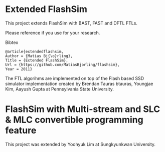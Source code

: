 # Extended FlashSim

This project extends FlashSim with BAST, FAST and DFTL FTLs. 

Please reference if you use for your research.

Bibtex

    @article{extendedflashsim,
    Author = {Matias Bj{\o}rling},
    Title = {Extended FlashSim},
    Url = {https://github.com/MatiasBjorling/flashsim},
    Year = 2011}

The FTL algorihms are implemented on top of the Flash based SSD simulator implementation created by Brendan Tauras btauras, Youngjae Kim, Aayush Gupta at Pennsylvania State University.

# FlashSim with Multi-stream and SLC & MLC convertible programming feature
This project was extended by Yoohyuk Lim at Sungkyunkwan University.
